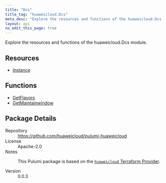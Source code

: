 ```yaml
---
title: "Dcs"
title_tag: "huaweicloud.Dcs"
meta_desc: "Explore the resources and functions of the huaweicloud.Dcs module."
layout: api
no_edit_this_page: true
---
```


<!-- WARNING: this file was generated by Pulumi Docs Generator. -->
<!-- Do not edit by hand unless you're certain you know what you are doing! -->

Explore the resources and functions of the huaweicloud.Dcs module.

<h2 id="resources">Resources</h2>
<ul class="api">
    <li><a href="instance" title="Instance"><span class="api-symbol api-symbol--resource"></span>Instance</a></li>
</ul>

<h2 id="functions">Functions</h2>
<ul class="api">
    <li><a href="getflavors" title="GetFlavors"><span class="api-symbol api-symbol--function"></span>GetFlavors</a></li>
    <li><a href="getmaintainwindow" title="GetMaintainwindow"><span class="api-symbol api-symbol--function"></span>GetMaintainwindow</a></li>
</ul>

<h2 id="package-details">Package Details</h2>
<dl class="package-details">
	<dt>Repository</dt>
	<dd><a href="https://github.com/huaweicloud/pulumi-huaweicloud">https://github.com/huaweicloud/pulumi-huaweicloud</a></dd>
	<dt>License</dt>
	<dd>Apache-2.0</dd>
	<dt>Notes</dt>
	<dd><p>This Pulumi package is based on the <a href="https://github.com/huaweicloud/terraform-provider-huaweicloud"><code>huaweicloud</code> Terraform Provider</a>.</p>
</dd>
	<dt>Version</dt>
	<dd>0.0.3</dd>
</dl>

